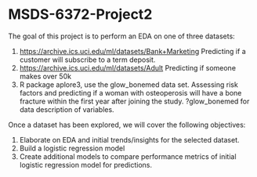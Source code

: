 # MSDS-6372-Project2

The goal of this project is to perform an EDA on one of three datasets:
1.	https://archive.ics.uci.edu/ml/datasets/Bank+Marketing Predicting if a customer will subscribe to a term deposit.
2.	https://archive.ics.uci.edu/ml/datasets/Adult Predicting if someone makes over 50k
3.	R package aplore3, use the glow_bonemed data set.  Assessing risk factors and predicting if a woman with osteoperosis will have a bone fracture within the first year after joining the study. ?glow_bonemed for data description of variables.

Once a dataset has been explored, we will cover the following objectives:
1. Elaborate on EDA and initial trends/insights for the selected dataset.
2. Build a logistic regression model
3. Create additional models to compare performance metrics of initial logistic regression model for predictions.
